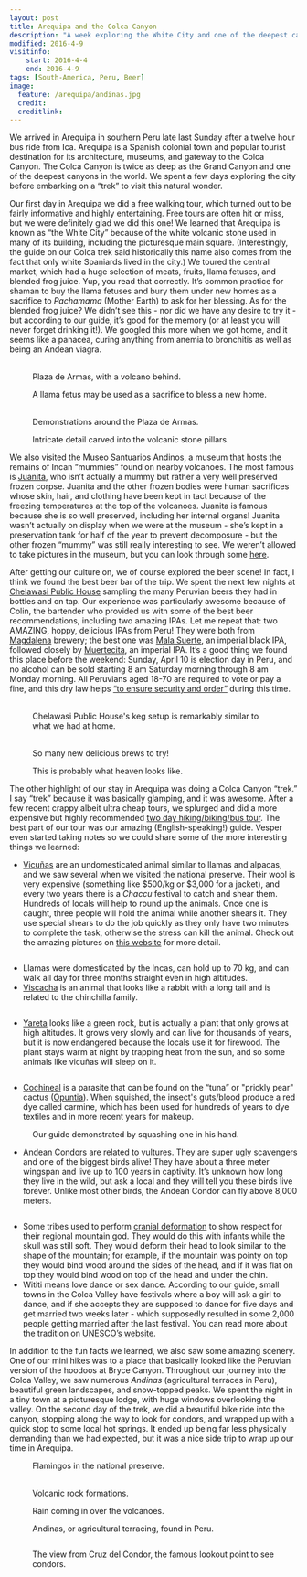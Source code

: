 ```yaml
---
layout: post
title: Arequipa and the Colca Canyon
description: "A week exploring the White City and one of the deepest canyons in the world."
modified: 2016-4-9
visitinfo:
    start: 2016-4-4
    end: 2016-4-9
tags: [South-America, Peru, Beer]
image:
  feature: /arequipa/andinas.jpg
  credit: 
  creditlink:
---
```


We arrived in Arequipa in southern Peru late last Sunday after a twelve hour bus ride from Ica. Arequipa is a Spanish colonial town and popular tourist destination for its architecture, museums, and gateway to the Colca Canyon. The Colca Canyon is twice as deep as the Grand Canyon and one of the deepest canyons in the world. We spent a few days exploring the city before embarking on a “trek” to visit this natural wonder.

Our first day in Arequipa we did a free walking tour, which turned out to be fairly informative and highly entertaining. Free tours are often hit or miss, but we were definitely glad we did this one! We learned that Arequipa is known as “the White City” because of the white volcanic stone used in many of its building, including the picturesque main square. (Interestingly, the guide on our Colca trek said historically this name also comes from the fact that only white Spaniards lived in the city.) We toured the central market, which had a huge selection of meats, fruits, llama fetuses, and blended frog juice. Yup, you read that correctly. It’s common practice for shaman to buy the llama fetuses and bury them under new homes as a sacrifice to *Pachamama* (Mother Earth) to ask for her blessing. As for the blended frog juice? We didn’t see this - nor did we have any desire to try it - but according to our guide, it’s good for the memory (or at least you will never forget drinking it!). We googled this more when we got home, and it seems like a panacea, curing anything from anemia to bronchitis as well as being an Andean viagra.
<figure class="half">
    <a href="/images/arequipa/plaza_de_armas.jpg"><img src="/images/arequipa/plaza_de_armas.jpg" alt=""></a>
    <a href="/images/arequipa/sunset_volcano.jpg"><img src="/images/arequipa/sunset_volcano.jpg" alt=""></a>
    <figcaption>Plaza de Armas, with a volcano behind.</figcaption>
</figure>

<figure>
    <a href="/images/arequipa/llama_fetus.jpg"><img src="/images/arequipa/llama_fetus.jpg" alt=""></a>
    <figcaption>A llama fetus may be used as a sacrifice to bless a new home.</figcaption>
</figure>

<figure class="half">
    <a href="/images/arequipa/demonstration.jpg"><img src="/images/arequipa/demonstration.jpg" alt=""></a>
    <a href="/images/arequipa/demonstration2.jpg"><img src="/images/arequipa/demonstration2.jpg" alt=""></a>
    <figcaption>Demonstrations around the Plaza de Armas.</figcaption>
</figure>

<figure>
    <a href="/images/arequipa/columns.jpg"><img src="/images/arequipa/columns.jpg" alt=""></a>
    <figcaption>Intricate detail carved into the volcanic stone pillars.</figcaption>
</figure>

We also visited the Museo Santuarios Andinos, a museum that hosts the remains of Incan “mummies” found on nearby volcanoes. The most famous is [Juanita](https://en.wikipedia.org/wiki/Mummy_Juanita), who isn’t actually a mummy but rather a very well preserved frozen corpse. Juanita and the other frozen bodies were human sacrifices whose skin, hair, and clothing have been kept in tact because of the freezing temperatures at the top of the volcanoes. Juanita is famous because she is so well preserved, including her internal organs! Juanita wasn’t actually on display when we were at the museum - she’s kept in a preservation tank for half of the year to prevent decomposure - but the other frozen “mummy” was still really interesting to see. We weren’t allowed to take pictures in the museum, but you can look through some [here](https://www.google.com/search?q=juanita+arequipa&espv=2&rlz=1CATAAB_enUS658US658&biw=1366&bih=633&tbm=isch&source=lnms&sa=X&ved=0ahUKEwjC1YGnwILMAhXMWT4KHb2FDPMQ_AUIBygC#imgrc=_).

After getting our culture on, we of course explored the beer scene! In fact, I think we found the best beer bar of the trip. We spent the next few nights at [Chelawasi Public House](https://www.facebook.com/Chelawasi/) sampling the many Peruvian beers they had in bottles and on tap. Our experience was particularly awesome because of Colin, the bartender who provided us with some of the best beer recommendations, including two amazing IPAs. Let me repeat that: two AMAZING, hoppy, delicious IPAs from Peru! They were both from [Magdalena](https://www.facebook.com/CervezaMagdalena/) brewery; the best one was [Mala Suerte](https://untappd.com/user/veswill3/checkin/296304589), an imperial black IPA, followed closely by [Muertecita](https://untappd.com/user/veswill3/checkin/296289300), an imperial IPA. It’s a good thing we found this place before the weekend: Sunday, April 10 is election day in Peru, and no alcohol can be sold starting 8 am Saturday morning through 8 am Monday morning. All Peruvians aged 18-70 are required to vote or pay a fine, and this dry law helps [“to ensure security and order”](http://www.peruthisweek.com/news-peru-dry-law-2016-elections-109235) during this time. 
<figure class="half">
    <a href="/images/arequipa/chelawasi.jpg"><img src="/images/arequipa/chelawasi.jpg" alt=""></a>
    <a href="/images/arequipa/kegerator.jpg"><img src="/images/arequipa/kegerator.jpg" alt=""></a>
    <figcaption>Chelawasi Public House's keg setup is remarkably similar to what we had at home.</figcaption>
</figure>

<figure class="third">
    <a href="/images/arequipa/beers1.jpg"><img src="/images/arequipa/beers1.jpg" alt=""></a>
    <a href="/images/arequipa/beers2.jpg"><img src="/images/arequipa/beers2.jpg" alt=""></a>
    <a href="/images/arequipa/beers3.jpg"><img src="/images/arequipa/beers3.jpg" alt=""></a>
    <a href="/images/arequipa/beers4.jpg"><img src="/images/arequipa/beers4.jpg" alt=""></a>
    <a href="/images/arequipa/muertecita.jpg"><img src="/images/arequipa/muertecita.jpg" alt=""></a>
    <a href="/images/arequipa/beer_and_chocolate.jpg"><img src="/images/arequipa/beer_and_chocolate.jpg" alt=""></a>
    <figcaption>So many new delicious brews to try!</figcaption>
</figure>

<figure>
    <a href="/images/arequipa/double_fisting.jpg"><img src="/images/arequipa/double_fisting.jpg" alt=""></a>
    <figcaption>This is probably what heaven looks like.</figcaption>
</figure>

The other highlight of our stay in Arequipa was doing a Colca Canyon “trek.” I say “trek” because it was basically glamping, and it was awesome. After a few recent crappy albeit ultra cheap tours, we splurged and did a more expensive but highly recommended [two day hiking/biking/bus tour](http://colcatrek.com.pe/index.php/colca-trek/colca-tour-2-days). The best part of our tour was our amazing (English-speaking!) guide. Vesper even started taking notes so we could share some of the more interesting things we learned:

- [Vicuñas](https://en.wikipedia.org/wiki/Vicu%C3%B1a) are an undomesticated animal similar to llamas and alpacas, and we saw several when we visited the national preserve. Their wool is very expensive (something like $500/kg or $3,000 for a jacket), and every two years there is a *Chaccu* festival to catch and shear them. Hundreds of locals will help to round up the animals. Once one is caught, three people will hold the animal while another shears it. They use special shears to do the job quickly as they only have two minutes to complete the task, otherwise the stress can kill the animal. Check out the amazing pictures on [this website](http://mashable.com/2015/06/27/peru-annual-vicuna-shearing-festival/#irq5vduJwSqC) for more detail.

<figure>
    <a href="/images/arequipa/vicunas.jpg"><img src="/images/arequipa/vicunas.jpg" alt=""></a>
</figure>

- Llamas were domesticated by the Incas, can hold up to 70 kg, and can walk all day for three months straight even in high altitudes. 
- [Viscacha](https://en.wikipedia.org/wiki/Viscacha) is an animal that looks like a rabbit with a long tail and is related to the chinchilla family.

<figure>
    <a href="/images/arequipa/viscacha.jpg"><img src="/images/arequipa/viscacha.jpg" alt=""></a>
</figure>

- [Yareta](https://en.wikipedia.org/wiki/Yareta) looks like a green rock, but is actually a plant that only grows at high altitudes. It grows very slowly and can live for thousands of years, but it is now endangered because the locals use it for firewood. The plant stays warm at night by trapping heat from the sun, and so some animals like vicuñas will sleep on it.

<figure>
    <a href="/images/arequipa/yareta.jpg"><img src="/images/arequipa/yareta.jpg" alt=""></a>
</figure>

- [Cochineal](https://en.wikipedia.org/wiki/Cochineal) is a parasite that can be found on the “tuna” or "prickly pear" cactus ([Opuntia](https://en.wikipedia.org/wiki/Opuntia)). When squished, the insect's guts/blood produce a red dye called carmine, which has been used for hundreds of years to dye textiles and in more recent years for makeup.

<figure>
    <a href="/images/arequipa/red_dye.jpg"><img src="/images/arequipa/red_dye.jpg" alt=""></a>
    <figcaption>Our guide demonstrated by squashing one in his hand.</figcaption>
</figure>

- [Andean Condors](https://en.wikipedia.org/wiki/Andean_condor) are related to vultures. They are super ugly scavengers and one of the biggest birds alive! They have about a three meter wingspan and live up to 100 years in captivity. It’s unknown how long they live in the wild, but ask a local and they will tell you these birds live forever. Unlike most other birds, the Andean Condor can fly above 8,000 meters.

<figure>
    <a href="/images/arequipa/condor.jpg"><img src="/images/arequipa/condor.jpg" alt=""></a>
</figure>

- Some tribes used to perform [cranial deformation](https://en.wikipedia.org/wiki/Artificial_cranial_deformation) to show respect for their regional mountain god. They would do this with infants while the skull was still soft. They would deform their head to look similar to the shape of the mountain; for example, if the mountain was pointy on top they would bind wood around the sides of the head, and if it was flat on top they would bind wood on top of the head and under the chin.
- Wititi means love dance or sex dance. According to our guide, small towns in the Colca Valley have festivals where a boy will ask a girl to dance, and if she accepts they are supposed to dance for five days and get married two weeks later - which supposedly resulted in some 2,000 people getting married after the last festival. You can read more about the tradition on [UNESCO’s website](http://www.unesco.org/culture/ich/en/RL/wititi-dance-of-the-colca-valley-01056).

In addition to the fun facts we learned, we also saw some amazing scenery. One of our mini hikes was to a place that basically looked like the Peruvian version of the hoodoos at Bryce Canyon. Throughout our journey into the Colca Valley, we saw numerous *Andinas* (agricultural terraces in Peru), beautiful green landscapes, and snow-topped peaks. We spent the night in a tiny town at a picturesque lodge, with huge windows overlooking the valley. On the second day of the trek, we did a beautiful bike ride into the canyon, stopping along the way to look for condors, and wrapped up with a quick stop to some local hot springs. It ended up being far less physically demanding than we had expected, but it was a nice side trip to wrap up our time in Arequipa.

<figure>
    <a href="/images/arequipa/flamingos.jpg"><img src="/images/arequipa/flamingos.jpg" alt=""></a>
    <figcaption>Flamingos in the national preserve.</figcaption>
</figure>

<figure>
    <a href="/images/arequipa/laura_with_rocks.jpg"><img src="/images/arequipa/laura_with_rocks.jpg" alt=""></a>
    <a href="/images/arequipa/vesper_finger_rocks.jpg"><img src="/images/arequipa/vesper_finger_rocks.jpg" alt=""></a>
    <figcaption>Volcanic rock formations.</figcaption>
</figure>

<figure>
    <a href="/images/arequipa/rain.jpg"><img src="/images/arequipa/rain.jpg" alt=""></a>
    <figcaption>Rain coming in over the volcanoes.</figcaption>
</figure>

<figure>
    <a href="/images/arequipa/lots_of_andinas.jpg"><img src="/images/arequipa/lots_of_andinas.jpg" alt=""></a>
    <figcaption>Andinas, or agricultural terracing, found in Peru.</figcaption>
</figure>

<figure>
    <a href="/images/arequipa/biking.jpg"><img src="/images/arequipa/biking.jpg" alt=""></a>
</figure>

<figure>
    <a href="/images/arequipa/cruz_del_condor.jpg"><img src="/images/arequipa/cruz_del_condor.jpg" alt=""></a>
    <figcaption>The view from Cruz del Condor, the famous lookout point to see condors.</figcaption>
</figure>
